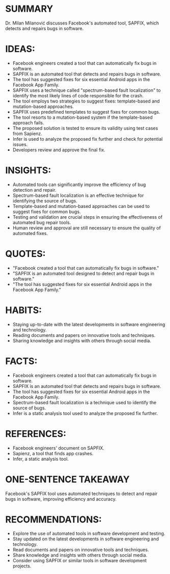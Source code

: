 # SUMMARY
Dr. Milan Milanović discusses Facebook's automated tool, SAPFIX, which detects and repairs bugs in software.

# IDEAS:
* Facebook engineers created a tool that can automatically fix bugs in software.
* SAPFIX is an automated tool that detects and repairs bugs in software.
* The tool has suggested fixes for six essential Android apps in the Facebook App Family.
* SAPFIX uses a technique called "spectrum-based fault localization" to identify the most likely lines of code responsible for the crash.
* The tool employs two strategies to suggest fixes: template-based and mutation-based approaches.
* SAPFIX uses predefined templates to suggest fixes for common bugs.
* The tool resorts to a mutation-based system if the template-based approach fails.
* The proposed solution is tested to ensure its validity using test cases from Sapienz.
* Infer is used to analyze the proposed fix further and check for potential issues.
* Developers review and approve the final fix.

# INSIGHTS:
* Automated tools can significantly improve the efficiency of bug detection and repair.
* Spectrum-based fault localization is an effective technique for identifying the source of bugs.
* Template-based and mutation-based approaches can be used to suggest fixes for common bugs.
* Testing and validation are crucial steps in ensuring the effectiveness of automated bug repair tools.
* Human review and approval are still necessary to ensure the quality of automated fixes.

# QUOTES:
* "Facebook created a tool that can automatically fix bugs in software."
* "SAPFIX is an automated tool designed to detect and repair bugs in software."
* "The tool has suggested fixes for six essential Android apps in the Facebook App Family."

# HABITS:
* Staying up-to-date with the latest developments in software engineering and technology.
* Reading documents and papers on innovative tools and techniques.
* Sharing knowledge and insights with others through social media.

# FACTS:
* Facebook engineers created a tool that can automatically fix bugs in software.
* SAPFIX is an automated tool that detects and repairs bugs in software.
* The tool has suggested fixes for six essential Android apps in the Facebook App Family.
* Spectrum-based fault localization is a technique used to identify the source of bugs.
* Infer is a static analysis tool used to analyze the proposed fix further.

# REFERENCES:
* Facebook engineers' document on SAPFIX.
* Sapienz, a tool that finds app crashes.
* Infer, a static analysis tool.

# ONE-SENTENCE TAKEAWAY
Facebook's SAPFIX tool uses automated techniques to detect and repair bugs in software, improving efficiency and accuracy.

# RECOMMENDATIONS:
* Explore the use of automated tools in software development and testing.
* Stay updated on the latest developments in software engineering and technology.
* Read documents and papers on innovative tools and techniques.
* Share knowledge and insights with others through social media.
* Consider using SAPFIX or similar tools in software development projects.
